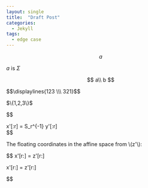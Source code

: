 ```yaml
---
layout: single
title:  "Draft Post"
categories: 
  - Jekyll
tags:
  - edge case
---
```


$$a$$

$a$ is $\Sigma$

$$
a\\
b
$$


<p>$$\displaylines{123 \\\ 321}$$</p>


<p>$\{1,2,3\}$</p>


$$

x'[:r] = S_r^{-1} y'[:r]  
$$
<p>The floating coordinates in the affine space from \(z'\):</p>  



$$
x'[r:] = z'[r:]    

x'[r:] = z'[r:]  



$$  